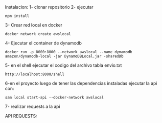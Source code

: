 Instalacion:
1- clonar repositorio
2- ejecutar
```
npm install
```
3- Crear red local en docker
```
docker network create awslocal
```
4- Ejecutar el container de dynamodb
```
docker run -p 8000:8000 --network awslocal --name dynamodb amazon/dynamodb-local -jar DynamoDBLocal.jar -sharedDb
```
5- en el shell ejecutar el codigo del archivo tabla envio.txt
```
http://localhost:8000/shell
```
6-en el proyecto luego de tener las dependencias instaladas ejecutar la api con:

```
sam local start-api --docker-network awslocal
```

7- realizar requests a la api

API REQUESTS:
